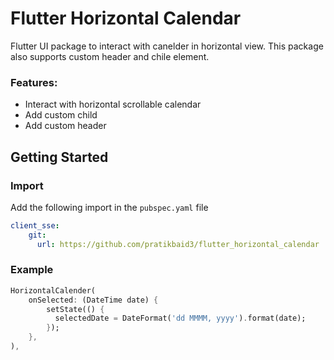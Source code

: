 # Flutter Horizontal Calendar

Flutter UI package to interact with canelder in horizontal view. This package also supports custom header and chile element.

### Features:
* Interact with horizontal scrollable calendar
* Add custom child
* Add custom header

## Getting Started

### Import
Add the following import in the ```pubspec.yaml``` file
```yaml
client_sse:
    git:
      url: https://github.com/pratikbaid3/flutter_horizontal_calendar
```

### Example
```dart
HorizontalCalender(
    onSelected: (DateTime date) {
        setState(() {
          selectedDate = DateFormat('dd MMMM, yyyy').format(date);
        });
    },
),
```